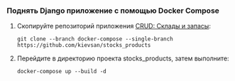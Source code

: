 ### Поднять Django приложение с помощью Docker Compose

1. Скопируйте репозиторий приложения [CRUD: Склады и запасы](https://github.com/kievsan/stocks_products/tree/docker-compose): 
    ```
    git clone --branch docker-compose --single-branch https://github.com/kievsan/stocks_products
    ```
2. Перейдите в директорию проекта stocks_products, затем выполните:
    ```
    docker-compose up --build -d
    ```

